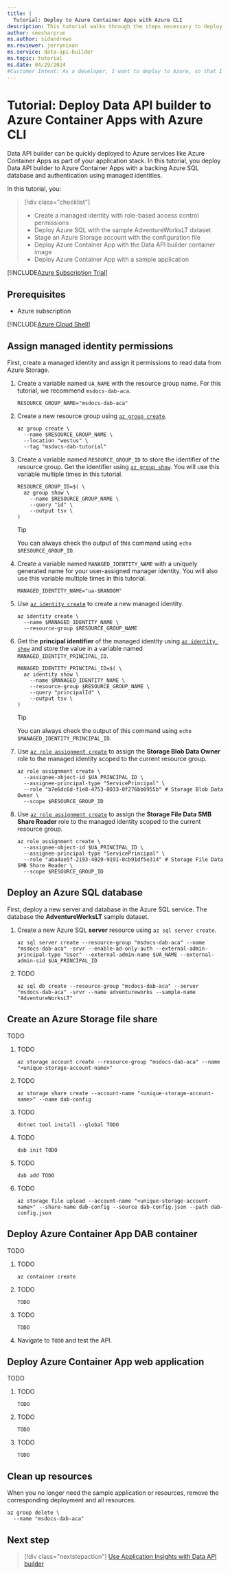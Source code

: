 ```yaml
---
title: |
  Tutorial: Deploy to Azure Container Apps with Azure CLI
description: This tutorial walks through the steps necessary to deploy an API solution for Azure SQL to Azure Container Apps using the Azure CLI.
author: seesharprun
ms.author: sidandrews
ms.reviewer: jerrynixon
ms.service: data-api-builder
ms.topic: tutorial
ms.date: 04/29/2024
#Customer Intent: As a developer, I want to deploy to Azure, so that I can integrate Data API builder with my other cloud services.
---
```


# Tutorial: Deploy Data API builder to Azure Container Apps with Azure CLI

Data API builder can be quickly deployed to Azure services like Azure Container Apps as part of your application stack. In this tutorial, you deploy Data API builder to Azure Container Apps with a backing Azure SQL database and authentication using managed identities.

In this tutorial, you:

> [!div class="checklist"]
>
> - Create a managed identity with role-based access control permissions
> - Deploy Azure SQL with the sample AdventureWorksLT dataset
> - Stage an Azure Storage account with the configuration file
> - Deploy Azure Container App with the Data API builder container image
> - Deploy Azure Container App with a sample application
>

[!INCLUDE[Azure Subscription Trial](includes/azure-subscription-trial.md)]

## Prerequisites

- Azure subscription

[!INCLUDE[Azure Cloud Shell](includes/azure-cloud-shell.md)]

## Assign managed identity permissions

First, create a managed identity and assign it permissions to read data from Azure Storage.

1. Create a variable named `UA_NAME` with the resource group name. For this tutorial, we recommend `msdocs-dab-aca`.

    ```azurecli-interactive
    RESOURCE_GROUP_NAME="msdocs-dab-aca"
    ```

1. Create a new resource group using [`az group create`](/cli/azure/group#az-group-create).

    ```azurecli-interactive
    az group create \
      --name $RESOURCE_GROUP_NAME \
      --location "westus" \
      --tag "msdocs-dab-tutorial"
    ```

1. Create a variable named `RESOURCE_GROUP_ID` to store the identifier of the resource group. Get the identifier using [`az group show`](/cli/azure/group#az-group-show). You will use this variable multiple times in this tutorial.

    ```azurecli-interactive
    RESOURCE_GROUP_ID=$( \
      az group show \
        --name $RESOURCE_GROUP_NAME \
        --query "id" \
        --output tsv \
    )
    ```

    > [!TIP]
    > You can always check the output of this command using `echo $RESOURCE_GROUP_ID`.

1. Create a variable named `MANAGED_IDENTITY_NAME` with a uniquely generated name for your user-assigned manager identity. You will also use this variable multiple times in this tutorial.

    ```azurecli-interactive
    MANAGED_IDENTITY_NAME="ua-$RANDOM"
    ```

1. Use [`az identity create`](/cli/azure/identity#az-identity-create) to create a new managed identity.

    ```azurecli-interactive
    az identity create \
      --name $MANAGED_IDENTITY_NAME \
      --resource-group $RESOURCE_GROUP_NAME
    ```

1. Get the **principal identifier** of the managed identity using [`az identity show`](/cli/azure/identity#az-identity-show) and store the value in a variable named `MANAGED_IDENTITY_PRINCIPAL_ID`.

    ```azurecli-interactive
    MANAGED_IDENTITY_PRINCIPAL_ID=$( \
      az identity show \
        --name $MANAGED_IDENTITY_NAME \
        --resource-group $RESOURCE_GROUP_NAME \
        --query "principalId" \
        --output tsv \
    )
    ```

    > [!TIP]
    > You can always check the output of this command using `echo $MANAGED_IDENTITY_PRINCIPAL_ID`.

1. Use [`az role assignment create`](/cli/azure/role/assignment#az-role-assignment-create) to assign the **Storage Blob Data Owner** role to the managed identity scoped to the current resource group.

    ```azurecli-interactive
    az role assignment create \
      --assignee-object-id $UA_PRINCIPAL_ID \
      --assignee-principal-type "ServicePrincipal" \
      --role "b7e6dc6d-f1e8-4753-8033-0f276bb0955b" # Storage Blob Data Owner \
      --scope $RESOURCE_GROUP_ID
    ```

1. Use [`az role assignment create`](/cli/azure/role/assignment#az-role-assignment-create) to assign the **Storage File Data SMB Share Reader** role to the managed identity scoped to the current resource group.

    ```azurecli-interactive
    az role assignment create \
      --assignee-object-id $UA_PRINCIPAL_ID \
      --assignee-principal-type "ServicePrincipal" \
      --role "aba4ae5f-2193-4029-9191-0cb91df5e314" # Storage File Data SMB Share Reader \
      --scope $RESOURCE_GROUP_ID
    ```

## Deploy an Azure SQL database

First, deploy a new server and database in the Azure SQL service. The database   the **AdventureWorksLT** sample dataset.

1. Create a new Azure SQL **server** resource using `az sql server create`.

    ```azurecli-interactive
    az sql server create --resource-group "msdocs-dab-aca" --name "msdocs-dab-aca" -srvr --enable-ad-only-auth --external-admin-principal-type "User" --external-admin-name $UA_NAME --external-admin-sid $UA_PRINCIPAL_ID
    ```

1. TODO

    ```azurecli-interactive
    az sql db create --resource-group "msdocs-dab-aca" --server "msdocs-dab-aca" -srvr --name adventureworks --sample-name "AdventureWorksLT"
    ```

## Create an Azure Storage file share

TODO

1. TODO

    ```azurecli-interactive
    az storage account create --resource-group "msdocs-dab-aca" --name "<unique-storage-account-name>"
    ```

1. TODO

    ```azurecli-interactive
    az storage share create --account-name "<unique-storage-account-name>" --name dab-config
    ```

1. TODO

    ```azurecli-interactive
    dotnet tool install --global TODO
    ```

1. TODO

    ```azurecli-interactive
    dab init TODO
    ```

1. TODO

    ```azurecli-interactive
    dab add TODO
    ```

1. TODO

    ```azurecli-interactive
    az storage file upload --account-name "<unique-storage-account-name>" --share-name dab-config --source dab-config.json --path dab-config.json
    ```

## Deploy Azure Container App DAB container

TODO

1. TODO

    ```azurecli-interactive
    az container create
    ```

1. TODO

    ```azurecli-interactive
    TODO
    ```

1. TODO

    ```azurecli-interactive
    TODO
    ```

1. Navigate to `TODO` and test the API.

## Deploy Azure Container App web application

TODO

1. TODO

    ```azurecli-interactive
    TODO
    ```

1. TODO

    ```azurecli-interactive
    TODO
    ```

1. TODO

    ```azurecli-interactive
    TODO
    ```

## Clean up resources

When you no longer need the sample application or resources, remove the corresponding deployment and all resources.

```azurecli-interactive
az group delete \
  --name "msdocs-dab-aca"
```

## Next step

> [!div class="nextstepaction"]
> [Use Application Insights with Data API builder](how-to-use-application-insights.md)
